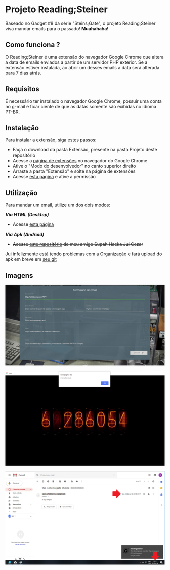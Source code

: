 
# Projeto Reading;Steiner

Baseado no Gadget #8 da série "Steins;Gate", o projeto Reading;Steiner visa mandar emails para o passado!
**Muahahaha!**

## Como funciona ?
O Reading;Steiner é uma extensão do navegador Google Chrome que altera a data de emails enviados a partir de um servidor PHP exterior.
Se a extensão estiver instalada, ao abrir um desses emails a data será alterada para 7 dias atrás.

## Requisitos
É necessário ter instalado o navegador Google Chrome, possuir uma conta no g-mail e ficar ciente de que as datas somente são exibidas no idioma PT-BR.

## Instalação
Para instalar a extensão, siga estes passos:
* Faça o download da pasta Extensão, presente na pasta Projeto deste repositório
* Acesse a [página de extensões](chrome://extensions/) no navegador do Google Chrome
* Ative o "Modo do desenvolvedor" no canto superior direito
* Arraste a pasta "Extensão" e solte na página de extensões
* Acesse [esta página](https://myaccount.google.com/lesssecureapps?pli=1) e ative a permissão

## Utilização
Para mandar um email, utilize um dos dois modos:

**_Via HTML (Desktop)_**
* Acesse [esta página](https://igorgum.github.io/projetoreadingsteiner/index.html)


**_Via Apk (Android)_**
* ~~Acesse [este repositório](https://github.com/BlueReptile/) de meu amigo Supah Hacka Jui Cezar~~

Jui infelizmente está tendo problemas com a Organização e fará upload do apk em breve em [seu git](https://github.com/BlueReptile/)


## Imagens

![image](img/imagem1.png)

![image](img/imagem2.png)

![image](img/imagem3.png)